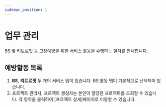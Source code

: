 ```yaml
---
sidebar_position: 1
---
```


# 업무 관리

BS 및 리트로핏 등 고장예방을 위한 서비스 활동을 수행하는 절차를 안내합니다.

## 예방활동 목록
 

1. **BS**, **리트로핏** 두 개의 서비스 탭이 있습니다. BS 활동 탭이 기본적으로 선택되어 있습니다.
1. 프로젝트 관리자, 프로젝트 생성자는 본인이 할당된 프로젝트를 조회할 수 있습니다. 각 영역을 클릭하여 [프로젝트 상세]페이지로 이동할 수 있습니다.
